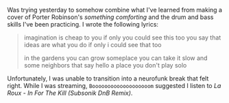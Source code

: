 Was trying yesterday to somehow combine what I've learned from making a cover of Porter Robinson's _something comforting_ and the drum and bass skills I've been practicing. I wrote the following lyrics:

> imagination is cheap to you
> if only you could see this too
> you say that ideas are what you do
> if only i could see that too
>
> in the gardens you can grow
> someplace you can take it slow
> and some neighbors that say hello
> a place you don't play solo

Unfortunately, I was unable to transition into a neurofunk break that felt right. While I was streaming, `Booooooooooooooooooom` suggested I listen to _La Roux - In For The Kill (Subsonik DnB Remix)_.
